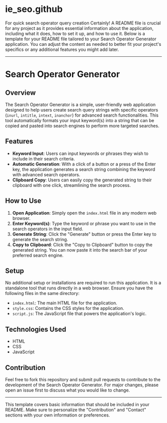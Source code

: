# ie_seo.github
For quick search operator query creation
Certainly! A README file is crucial for any project as it provides essential information about the application, including what it does, how to set it up, and how to use it. Below is a template for your README file tailored to your Search Operator Generator application. You can adjust the content as needed to better fit your project's specifics or any additional features you might add later.

---

# Search Operator Generator

## Overview
The Search Operator Generator is a simple, user-friendly web application designed to help users create search query strings with specific operators (`inurl`, `intitle`, `intext`, `inanchor`) for advanced search functionalities. This tool automatically formats your input keyword(s) into a string that can be copied and pasted into search engines to perform more targeted searches.

## Features
- **Keyword Input**: Users can input keywords or phrases they wish to include in their search criteria.
- **Automatic Generation**: With a click of a button or a press of the Enter key, the application generates a search string combining the keyword with advanced search operators.
- **Clipboard Copy**: Users can easily copy the generated string to their clipboard with one click, streamlining the search process.

## How to Use
1. **Open Application**: Simply open the `index.html` file in any modern web browser.
2. **Enter Keyword(s)**: Type the keyword or phrase you want to use in the search operators in the input field.
3. **Generate String**: Click the "Generate" button or press the Enter key to generate the search string.
4. **Copy to Clipboard**: Click the "Copy to Clipboard" button to copy the generated string. You can now paste it into the search bar of your preferred search engine.

## Setup
No additional setup or installations are required to run this application. It is a standalone tool that runs directly in a web browser. Ensure you have the following files in the same directory:
- `index.html`: The main HTML file for the application.
- `style.css`: Contains the CSS styles for the application.
- `script.js`: The JavaScript file that powers the application's logic.

## Technologies Used
- HTML
- CSS
- JavaScript

## Contribution
Feel free to fork this repository and submit pull requests to contribute to the development of the Search Operator Generator. For major changes, please open an issue first to discuss what you would like to change.

---

This template covers basic information that should be included in your README. Make sure to personalize the "Contribution" and "Contact" sections with your own information or preferences.
